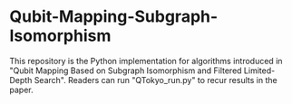 # Qubit-Mapping-Subgraph-Isomorphism
 This repository is the Python implementation for algorithms introduced in "Qubit Mapping Based on Subgraph Isomorphism and Filtered Limited-Depth Search". Readers can run "QTokyo_run.py" to recur results in the paper.

